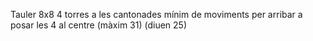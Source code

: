 Tauler 8x8
4 torres a les cantonades
mínim de moviments per arribar a posar les 4 al centre (màxim 31) (diuen 25)
